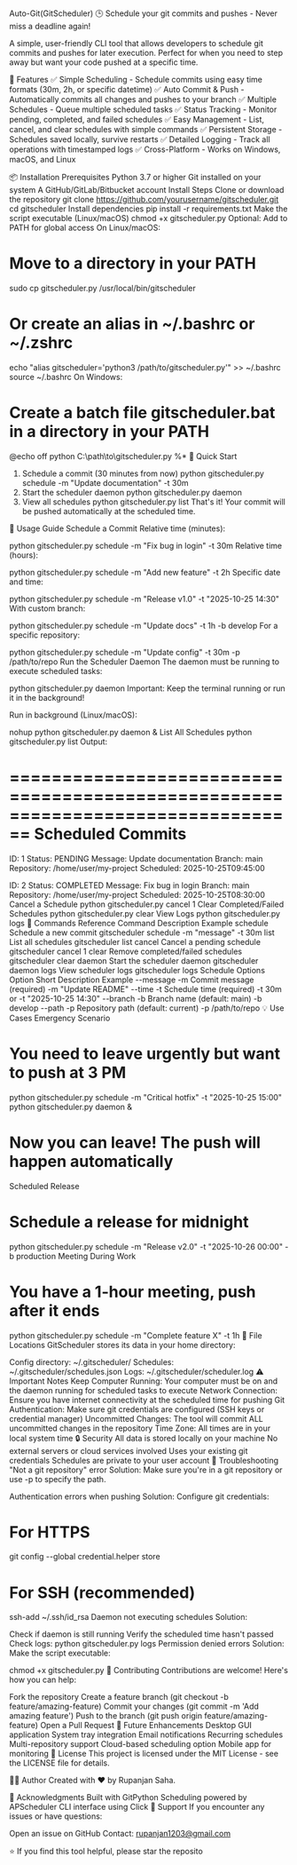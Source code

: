 Auto-Git(GitScheduler) 🕒
Schedule your git commits and pushes - Never miss a deadline again!

A simple, user-friendly CLI tool that allows developers to schedule git commits and pushes for later execution. Perfect for when you need to step away but want your code pushed at a specific time.

🚀 Features
✅ Simple Scheduling - Schedule commits using easy time formats (30m, 2h, or specific datetime)
✅ Auto Commit & Push - Automatically commits all changes and pushes to your branch
✅ Multiple Schedules - Queue multiple scheduled tasks
✅ Status Tracking - Monitor pending, completed, and failed schedules
✅ Easy Management - List, cancel, and clear schedules with simple commands
✅ Persistent Storage - Schedules saved locally, survive restarts
✅ Detailed Logging - Track all operations with timestamped logs
✅ Cross-Platform - Works on Windows, macOS, and Linux

📦 Installation
Prerequisites
Python 3.7 or higher
Git installed on your system
A GitHub/GitLab/Bitbucket account
Install Steps
Clone or download the repository
git clone https://github.com/yourusername/gitscheduler.git
cd gitscheduler
Install dependencies
pip install -r requirements.txt
Make the script executable (Linux/macOS)
chmod +x gitscheduler.py
Optional: Add to PATH for global access
On Linux/macOS:

# Move to a directory in your PATH
sudo cp gitscheduler.py /usr/local/bin/gitscheduler

# Or create an alias in ~/.bashrc or ~/.zshrc
echo "alias gitscheduler='python3 /path/to/gitscheduler.py'" >> ~/.bashrc
source ~/.bashrc
On Windows:

# Create a batch file gitscheduler.bat in a directory in your PATH
@echo off
python C:\path\to\gitscheduler.py %*
🎯 Quick Start
1. Schedule a commit (30 minutes from now)
python gitscheduler.py schedule -m "Update documentation" -t 30m
2. Start the scheduler daemon
python gitscheduler.py daemon
3. View all schedules
python gitscheduler.py list
That's it! Your commit will be pushed automatically at the scheduled time.

📖 Usage Guide
Schedule a Commit
Relative time (minutes):

python gitscheduler.py schedule -m "Fix bug in login" -t 30m
Relative time (hours):

python gitscheduler.py schedule -m "Add new feature" -t 2h
Specific date and time:

python gitscheduler.py schedule -m "Release v1.0" -t "2025-10-25 14:30"
With custom branch:

python gitscheduler.py schedule -m "Update docs" -t 1h -b develop
For a specific repository:

python gitscheduler.py schedule -m "Update config" -t 30m -p /path/to/repo
Run the Scheduler Daemon
The daemon must be running to execute scheduled tasks:

python gitscheduler.py daemon
Important: Keep the terminal running or run it in the background!

Run in background (Linux/macOS):

nohup python gitscheduler.py daemon &
List All Schedules
python gitscheduler.py list
Output:

================================================================================
Scheduled Commits
================================================================================

ID: 1
  Status: PENDING
  Message: Update documentation
  Branch: main
  Repository: /home/user/my-project
  Scheduled: 2025-10-25T09:45:00

ID: 2
  Status: COMPLETED
  Message: Fix bug in login
  Branch: main
  Repository: /home/user/my-project
  Scheduled: 2025-10-25T08:30:00
Cancel a Schedule
python gitscheduler.py cancel 1
Clear Completed/Failed Schedules
python gitscheduler.py clear
View Logs
python gitscheduler.py logs
🔧 Commands Reference
Command	Description	Example
schedule	Schedule a new commit	gitscheduler schedule -m "message" -t 30m
list	List all schedules	gitscheduler list
cancel	Cancel a pending schedule	gitscheduler cancel 1
clear	Remove completed/failed schedules	gitscheduler clear
daemon	Start the scheduler daemon	gitscheduler daemon
logs	View scheduler logs	gitscheduler logs
Schedule Options
Option	Short	Description	Example
--message	-m	Commit message (required)	-m "Update README"
--time	-t	Schedule time (required)	-t 30m or -t "2025-10-25 14:30"
--branch	-b	Branch name (default: main)	-b develop
--path	-p	Repository path (default: current)	-p /path/to/repo
💡 Use Cases
Emergency Scenario
# You need to leave urgently but want to push at 3 PM
python gitscheduler.py schedule -m "Critical hotfix" -t "2025-10-25 15:00"
python gitscheduler.py daemon &
# Now you can leave! The push will happen automatically
Scheduled Release
# Schedule a release for midnight
python gitscheduler.py schedule -m "Release v2.0" -t "2025-10-26 00:00" -b production
Meeting During Work
# You have a 1-hour meeting, push after it ends
python gitscheduler.py schedule -m "Complete feature X" -t 1h
📂 File Locations
GitScheduler stores its data in your home directory:

Config directory: ~/.gitscheduler/
Schedules: ~/.gitscheduler/schedules.json
Logs: ~/.gitscheduler/scheduler.log
⚠️ Important Notes
Keep Computer Running: Your computer must be on and the daemon running for scheduled tasks to execute
Network Connection: Ensure you have internet connectivity at the scheduled time for pushing
Git Authentication: Make sure git credentials are configured (SSH keys or credential manager)
Uncommitted Changes: The tool will commit ALL uncommitted changes in the repository
Time Zone: All times are in your local system time
🔒 Security
All data is stored locally on your machine
No external servers or cloud services involved
Uses your existing git credentials
Schedules are private to your user account
🐛 Troubleshooting
"Not a git repository" error
Solution: Make sure you're in a git repository or use -p to specify the path.

Authentication errors when pushing
Solution: Configure git credentials:

# For HTTPS
git config --global credential.helper store

# For SSH (recommended)
ssh-add ~/.ssh/id_rsa
Daemon not executing schedules
Solution:

Check if daemon is still running
Verify the scheduled time hasn't passed
Check logs: python gitscheduler.py logs
Permission denied errors
Solution: Make the script executable:

chmod +x gitscheduler.py
🤝 Contributing
Contributions are welcome! Here's how you can help:

Fork the repository
Create a feature branch (git checkout -b feature/amazing-feature)
Commit your changes (git commit -m 'Add amazing feature')
Push to the branch (git push origin feature/amazing-feature)
Open a Pull Request
📝 Future Enhancements
 Desktop GUI application
 System tray integration
 Email notifications
 Recurring schedules
 Multi-repository support
 Cloud-based scheduling option
 Mobile app for monitoring
📄 License
This project is licensed under the MIT License - see the LICENSE file for details.

👨‍💻 Author
Created with ❤️ by Rupanjan Saha.

🙏 Acknowledgments
Built with GitPython
Scheduling powered by APScheduler
CLI interface using Click
📧 Support
If you encounter any issues or have questions:

Open an issue on GitHub
Contact: rupanjan1203@gmail.com

⭐ If you find this tool helpful, please star the reposito
